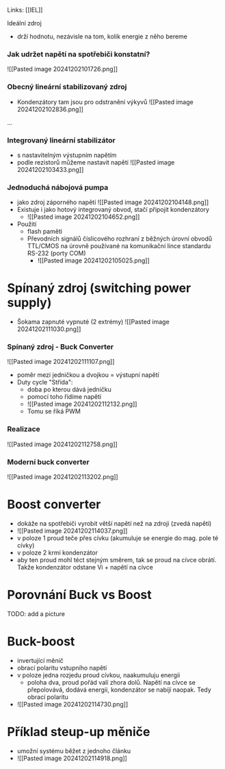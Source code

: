 Links: [[IEL]]

Ideální zdroj
- drží hodnotu, nezávisle na tom, kolik energie z něho bereme
### Jak udržet napětí na spotřebiči konstatní?
![[Pasted image 20241202101726.png]]

### Obecný lineární stabilizovaný zdroj
- Kondenzátory tam jsou pro odstranění výkyvů
![[Pasted image 20241202102836.png]]


...

### Integrovaný lineární stabilizátor
- s nastavitelným výstupním napětím
- podle rezistorů můžeme nastavit napětí
![[Pasted image 20241202103433.png]]

### Jednoduchá nábojová pumpa
- jako zdroj záporného napětí
 ![[Pasted image 20241202104148.png]]
 - Existuje i jako hotový integrovaný obvod, stačí připojit kondenzátory
	 - ![[Pasted image 20241202104652.png]]
- Použití
	- flash paměti
	- Převodních signálů číslicového rozhraní z běžných úrovní obvodů TTL/CMOS na úrovně používané na komunikační lince standardu RS-232 (porty COM)
		- ![[Pasted image 20241202105025.png]]

# Spínaný zdroj (switching power supply)
- Šokama zapnuté vypnuté (2 extrémy)
![[Pasted image 20241202111030.png]]

### Spínaný zdroj - Buck Converter
![[Pasted image 20241202111107.png]]
- poměr mezi jedničkou a dvojkou = výstupní napětí
- Duty cycle "Střída":
	- doba po kterou dává jedničku
	- pomocí toho řídíme napětí
	- ![[Pasted image 20241202112132.png]]
	- Tomu se říká PWM
### Realizace
![[Pasted image 20241202112758.png]]

### Moderní buck converter
![[Pasted image 20241202113202.png]]

# Boost converter
- dokáže na spotřebiči vyrobit větší napětí než na zdroji (zvedá napětí)
- ![[Pasted image 20241202114037.png]]
- v poloze 1 proud teče přes cívku (akumuluje se energie do mag. pole té cívky)
- v poloze 2 krmí kondenzátor
- aby ten proud mohl téct stejným směrem, tak se proud na cívce obrátí. Takže kondenzátor odstane Vi + napětí na cívce

# Porovnání Buck vs Boost
TODO: add a picture


# Buck-boost
- invertující měnič
- obrací polaritu vstupního napětí
- v poloze jedna rozjedu proud cívkou, naakumuluju energii
	- poloha dva, proud pořád valí zhora dolů. Napětí na cívce se přepolovává, dodává energii, kondenzátor se nabíjí naopak. Tedy obrací polaritu
- ![[Pasted image 20241202114730.png]]

# Příklad steup-up měniče
- umožní systému běžet z jednoho článku
- ![[Pasted image 20241202114918.png]]